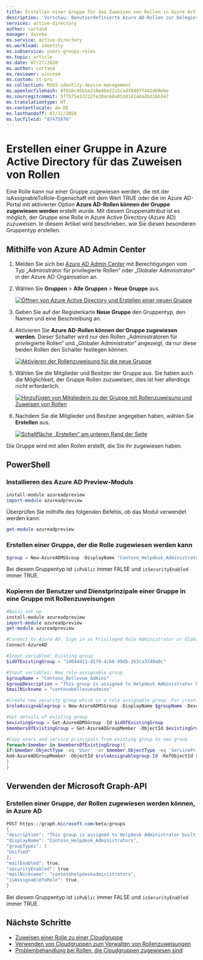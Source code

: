 ```yaml
---
title: Erstellen einer Gruppe für das Zuweisen von Rollen in Azure Active Directory | Microsoft-Dokumentation
description: 'Vorschau: Benutzerdefinierte Azure AD-Rollen zur Delegierung der Identitätsverwaltung. Verwalten von Azure-Rollen im Azure-Portal, mit PowerShell oder über die Graph-API.'
services: active-directory
author: curtand
manager: daveba
ms.service: active-directory
ms.workload: identity
ms.subservice: users-groups-roles
ms.topic: article
ms.date: 07/27/2020
ms.author: curtand
ms.reviewer: vincesm
ms.custom: it-pro
ms.collection: M365-identity-device-management
ms.openlocfilehash: 8f816c95b5e210e86e2215cadf8407f442d69ebe
ms.sourcegitcommit: 5f7b75e32222fe20ac68a053d141a0adbd16b347
ms.translationtype: HT
ms.contentlocale: de-DE
ms.lasthandoff: 07/31/2020
ms.locfileid: "87475876"
---
```

# <a name="create-a-role-assignable-group-in-azure-active-directory"></a>Erstellen einer Gruppe in Azure Active Directory für das Zuweisen von Rollen

Eine Rolle kann nur einer Gruppe zugewiesen werden, die mit der isAssignableToRole-Eigenschaft mit dem Wert TRUE oder die im Azure AD-Portal mit aktivierter Option **Azure AD-Rollen können der Gruppe zugewiesen werden** erstellt wurde. Mit diesem Gruppenattribut ist es möglich, der Gruppe eine Rolle in Azure Active Directory (Azure AD) zuzuweisen. In diesem Artikel wird beschrieben, wie Sie diesen besonderen Gruppentyp erstellen.

## <a name="using-azure-ad-admin-center"></a>Mithilfe von Azure AD Admin Center

1. Melden Sie sich bei [Azure AD Admin Center](https://portal.azure.com/#blade/Microsoft_AAD_IAM/ActiveDirectoryMenuBlade/Overview) mit Berechtigungen vom Typ „Administrator für privilegierte Rollen“ oder „Globaler Administrator“ in der Azure AD-Organisation an.
1. Wählen Sie **Gruppen** > **Alle Gruppen** > **Neue Gruppe** aus.

    [![Öffnen von Azure Active Directory und Erstellen einer neuen Gruppe](media/roles-groups-create-eligible/new-group.png "Öffnen von Azure Active Directory und Erstellen einer neuen Gruppe")](media/roles-groups-create-eligible/new-group.png#<lightbox>)

1. Geben Sie auf der Registerkarte **Neue Gruppe** den Gruppentyp, den Namen und eine Beschreibung an.
1. Aktivieren Sie **Azure AD-Rollen können der Gruppe zugewiesen werden**. Dieser Schalter wird nur den Rollen „Administratoren für privilegierte Rollen“ und „Globaler Administrator“ angezeigt, da nur diese beiden Rollen den Schalter festlegen können.

    [![Aktivieren der Rollenzuweisung für die neue Gruppe](media/roles-groups-create-eligible/eligible-switch.png "Aktivieren der Rollenzuweisung für die neue Gruppe")](media/roles-groups-create-eligible/eligible-switch.png#<lightbox>)

1. Wählen Sie die Mitglieder und Besitzer der Gruppe aus. Sie haben auch die Möglichkeit, der Gruppe Rollen zuzuweisen, dies ist hier allerdings nicht erforderlich.

    [![Hinzufügen von Mitgliedern zu der Gruppe mit Rollenzuweisung und Zuweisen von Rollen](media/roles-groups-create-eligible/specify-members.png "Hinzufügen von Mitgliedern zu der Gruppe mit Rollenzuweisung und Zuweisen von Rollen")](media/roles-groups-create-eligible/specify-members.png#<lightbox>)

1. Nachdem Sie die Mitglieder und Besitzer angegeben haben, wählen Sie **Erstellen** aus.

    [![Schaltfläche „Erstellen“ am unteren Rand der Seite](media/roles-groups-create-eligible/create-button.png "Schaltfläche „Erstellen“ am unteren Rand der Seite")](media/roles-groups-create-eligible/create-button.png#<lightbox>)

Die Gruppe wird mit allen Rollen erstellt, die Sie ihr zugewiesen haben.

## <a name="using-powershell"></a>PowerShell

### <a name="install-the-azure-ad-preview-module"></a>Installieren des Azure AD Preview-Moduls

```powershell
install-module azureadpreview
import-module azureadpreview
```

Überprüfen Sie mithilfe des folgenden Befehls, ob das Modul verwendet werden kann:

```powershell
get-module azureadpreview
```

### <a name="create-a-group-that-can-be-assigned-to-role"></a>Erstellen einer Gruppe, der die Rolle zugewiesen werden kann

```powershell
$group = New-AzureADMSGroup -DisplayName "Contoso_Helpdesk_Administrators" -Description "This group is assigned to Helpdesk Administrator built-in role in Azure AD." -MailEnabled $true -SecurityEnabled $true -MailNickName "contosohelpdeskadministrators" -IsAssignableToRole $true
```

Bei diesem Gruppentyp ist `isPublic` immer FALSE und `isSecurityEnabled` immer TRUE.

### <a name="copy-one-groups-users-and-service-principals-into-a-role-assignable-group"></a>Kopieren der Benutzer und Dienstprinzipale einer Gruppe in eine Gruppe mit Rollenzuweisungen

```powershell
#Basic set up
install-module azureadpreview
import-module azureadpreview
get-module azureadpreview

#Connect to Azure AD. Sign in as Privileged Role Administrator or Global Administrator. Only these two roles can create a role-assignable group.
Connect-AzureAD

#Input variabled: Existing group
$idOfExistingGroup = "14044411-d170-4cb0-99db-263ca3740a0c"

#Input variables: New role-assignable group
$groupName = "Contoso_Bellevue_Admins"
$groupDescription = "This group is assigned to Helpdesk Administrator built-in role in Azure AD."
$mailNickname = "contosobellevueadmins"

#Create new security group which is a role assignable group. For creating O365 group, set GroupTypes="Unified" and MailEnabled=$true
$roleAssignablegroup = New-AzureADMSGroup -DisplayName $groupName -Description $groupDescription -MailEnabled $false -MailNickname $mailNickname -SecurityEnabled $true -IsAssignableToRole $true

#Get details of existing group
$existingGroup = Get-AzureADMSGroup -Id $idOfExistingGroup
$membersOfExistingGroup = Get-AzureADGroupMember -ObjectId $existingGroup.Id

#Copy users and service principals from existing group to new group
foreach($member in $membersOfExistingGroup){
if($member.ObjectType -eq 'User' -or $member.ObjectType -eq 'ServicePrincipal'){
Add-AzureADGroupMember -ObjectId $roleAssignablegroup.Id -RefObjectId $member.ObjectId
}
}
```

## <a name="using-microsoft-graph-api"></a>Verwenden der Microsoft Graph-API

### <a name="create-a-role-assignable-group-in-azure-ad"></a>Erstellen einer Gruppe, der Rollen zugewiesen werden können, in Azure AD

```powershell
POST https://graph.microsoft.com/beta/groups
{
"description": "This group is assigned to Helpdesk Administrator built-in role of Azure AD.",
"displayName": "Contoso_Helpdesk_Administrators",
"groupTypes": [
"Unified"
],
"mailEnabled": true,
"securityEnabled": true
"mailNickname": "contosohelpdeskadministrators",
"isAssignableToRole": true,
}
```

Bei diesem Gruppentyp ist `isPublic` immer FALSE und `isSecurityEnabled` immer TRUE.

## <a name="next-steps"></a>Nächste Schritte

- [Zuweisen einer Rolle zu einer Cloudgruppe](roles-groups-assign-role.md)
- [Verwenden von Cloudgruppen zum Verwalten von Rollenzuweisungen](roles-groups-concept.md)
- [Problembehandlung bei Rollen, die Cloudgruppen zugewiesen sind](roles-groups-faq-troubleshooting.md)
